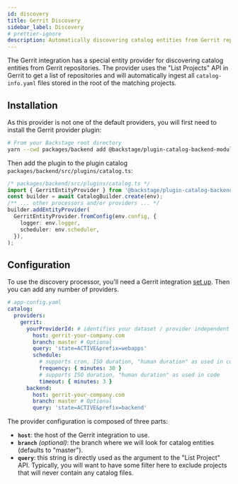 ```yaml
---
id: discovery
title: Gerrit Discovery
sidebar_label: Discovery
# prettier-ignore
description: Automatically discovering catalog entities from Gerrit repositories
---
```


The Gerrit integration has a special entity provider for discovering catalog entities
from Gerrit repositories. The provider uses the "List Projects" API in Gerrit to get
a list of repositories and will automatically ingest all `catalog-info.yaml` files
stored in the root of the matching projects.

## Installation

As this provider is not one of the default providers, you will first need to install
the Gerrit provider plugin:

```bash
# From your Backstage root directory
yarn --cwd packages/backend add @backstage/plugin-catalog-backend-module-gerrit
```

Then add the plugin to the plugin catalog `packages/backend/src/plugins/catalog.ts`:

```ts
/* packages/backend/src/plugins/catalog.ts */
import { GerritEntityProvider } from '@backstage/plugin-catalog-backend-module-gerrit';
const builder = await CatalogBuilder.create(env);
/** ... other processors and/or providers ... */
builder.addEntityProvider(
  GerritEntityProvider.fromConfig(env.config, {
    logger: env.logger,
    scheduler: env.scheduler,
  }),
);
```

## Configuration

To use the discovery processor, you'll need a Gerrit integration
[set up](locations.md). Then you can add any number of providers.

```yaml
# app-config.yaml
catalog:
  providers:
    gerrit:
      yourProviderId: # identifies your dataset / provider independent of config changes
        host: gerrit-your-company.com
        branch: master # Optional
        query: 'state=ACTIVE&prefix=webapps'
        schedule:
          # supports cron, ISO duration, "human duration" as used in code
          frequency: { minutes: 30 }
          # supports ISO duration, "human duration" as used in code
          timeout: { minutes: 3 }
      backend:
        host: gerrit-your-company.com
        branch: master # Optional
        query: 'state=ACTIVE&prefix=backend'
```

The provider configuration is composed of three parts:

- **`host`**: the host of the Gerrit integration to use.
- **`branch`** _(optional)_: the branch where we will look for catalog entities (defaults to "master").
- **`query`**: this string is directly used as the argument to the "List Project" API.
  Typically, you will want to have some filter here to exclude projects that will
  never contain any catalog files.
